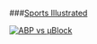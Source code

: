 ###[Sports Illustrated](www.si.com)

[![ABP vs µBlock](http://img.youtube.com/vi/SzJr4hmPlgQ/1.jpg)](https://www.youtube.com/watch?v=SzJr4hmPlgQ)

